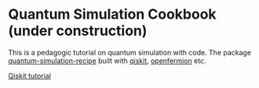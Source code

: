 <!-- # Welcome to my Jupyter Book - QIC Cookbook -->
# Quantum Simulation Cookbook (under construction)

<!-- This is a small sample book to give you a feel for how book content is structured. -->
<!-- It shows off a few of the major file types, as well as some sample content. -->

<!-- Check out the content pages bundled with this sample book to see more. -->
<!-- Table of Content -->

This is a pedagogic tutorial on quantum simulation with code.
The package [quantum-simulation-recipe](https://pypi.org/project/quantum-simulation-recipe) built with [qiskit](https://www.ibm.com/quantum/qiskit), [openfermion](https://quantumai.google/openfermion) etc.

[Qiskit tutorial](https://youtube.com/playlist?list=PLOFEBzvs-VvrgHZt3exM_NNiNKtZlHvZi&si=PaaDp4Qjp0crOoXL)

```{tableofcontents}
```

<!-- It does not go in-depth into any particular topic - check out [the Jupyter Book documentation](https://jupyterbook.org) for more information. -->
